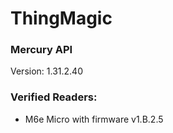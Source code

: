 # ThingMagic

### Mercury API
Version: 1.31.2.40

### Verified Readers:
- M6e Micro with firmware v1.B.2.5 
